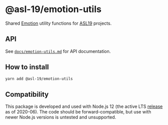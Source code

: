 # @asl-19/emotion-utils

Shared [Emotion](https://emotion.sh/) utility functions for [ASL19](https://asl19.org/) projects.

## API

See [`docs/emotion-utils.md`](./docs/emotion-utils.md) for API documentation.

## How to install

```sh
yarn add @asl-19/emotion-utils
```

## Compatibility

This package is developed and used with Node.js 12 (the active LTS [release](https://nodejs.org/en/about/releases/) as of 2020-06). The code should be forward-compatible, but use with newer Node.js versions is untested and unsupported.
